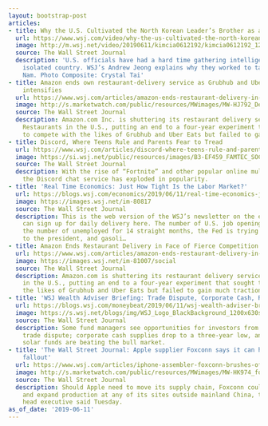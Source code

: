 ```yaml
---
layout: bootstrap-post
articles:
- title: Why the U.S. Cultivated the North Korean Leader’s Brother as a CIA Source
  url: https://www.wsj.com/video/why-the-us-cultivated-the-north-korean-leaders-brother-as-a-cia-source/8B963A33-31BF-4BD3-AF70-472672BE58C1.html
  image: http://m.wsj.net/video/20190611/kimcia0612192/kimcia0612192_1280x720.jpg
  source: The Wall Street Journal
  description: 'U.S. officials have had a hard time gathering intelligence about the
    isolated country. WSJ’s Andrew Jeong explains why they worked to tap Kim Jong
    Nam. Photo Composite: Crystal Tai'
- title: Amazon ends own restaurant-delivery service as Grubhub and Uber Eats competition
    intensifies
  url: https://www.wsj.com/articles/amazon-ends-restaurant-delivery-in-face-of-fierce-competition/
  image: http://s.marketwatch.com/public/resources/MWimages/MW-HJ792_Delive_ZG_20190517095711.jpg
  source: The Wall Street Journal
  description: Amazon.com Inc. is shuttering its restaurant delivery service Amazon
    Restaurants in the U.S., putting an end to a four-year experiment that sought
    to compete with the likes of Grubhub and Uber Eats but failed to gain much traction.
- title: Discord, Where Teens Rule and Parents Fear to Tread
  url: https://www.wsj.com/articles/discord-where-teens-rule-and-parents-fear-to-tread-11560245402
  image: https://si.wsj.net/public/resources/images/B3-EF459_FAMTEC_SOC_20190610143719.jpg
  source: The Wall Street Journal
  description: With the rise of “Fortnite” and other popular online multiplayer games,
    the Discord chat service has exploded in popularity.
- title: 'Real Time Economics: Just How Tight Is the Labor Market?'
  url: https://blogs.wsj.com/economics/2019/06/11/real-time-economics-just-how-tight-is-the-labor-market/
  image: https://images.wsj.net/im-80817
  source: The Wall Street Journal
  description: This is the web version of the WSJ’s newsletter on the economy. You
    can sign up for daily delivery here. The number of U.S. job openings has outpaced
    the number of unemployed for 14 straight months, the Fed is trying not to listen
    to the president, and gasoli…
- title: Amazon Ends Restaurant Delivery in Face of Fierce Competition
  url: https://www.wsj.com/articles/amazon-ends-restaurant-delivery-in-face-of-fierce-competition-11560247204
  image: https://images.wsj.net/im-81007/social
  source: The Wall Street Journal
  description: Amazon.com is shuttering its restaurant delivery service Amazon Restaurants
    in the U.S., putting an end to a four-year experiment that sought to compete with
    the likes of Grubhub and Uber Eats but failed to gain much traction.
- title: 'WSJ Wealth Adviser Briefing: Trade Dispute, Corporate Cash, Renewables Ascendant'
  url: https://blogs.wsj.com/moneybeat/2019/06/11/wsj-wealth-adviser-briefing-trade-dispute-corporate-cash-renewables-ascendant/
  image: https://s.wsj.net/blogs/img/WSJ_Logo_BlackBackground_1200x630social
  source: The Wall Street Journal
  description: Some fund managers see opportunities for investors from U.S.-China
    trade dispute; corporate cash supplies drop to a three-year low, and wind and
    solar funds are beating the bull market.
- title: 'The Wall Street Journal: Apple supplier Foxconn says it can handle any trade-tension
    fallout'
  url: https://www.wsj.com/articles/iphone-assembler-foxconn-brushes-off-risks-of-u-s-china-trade-tensions-11560244585?mod=hp_lead_pos3z
  image: http://s.marketwatch.com/public/resources/MWimages/MW-HK974_foxcon_ZG_20190606233324.jpg
  source: The Wall Street Journal
  description: Should Apple need to move its supply chain, Foxconn could do so quickly
    and expand production at any of its sites outside mainland China, the company’s
    head executive said Tuesday.
as_of_date: '2019-06-11'
---
```


